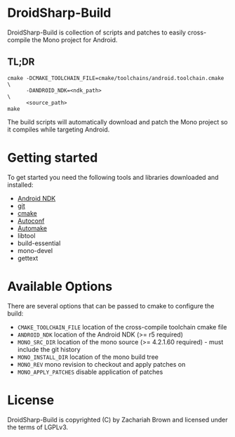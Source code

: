 # DroidSharp-Build

DroidSharp-Build is collection of scripts and patches to easily cross-compile the Mono project for Android.

## TL;DR

    cmake -DCMAKE_TOOLCHAIN_FILE=cmake/toolchains/android.toolchain.cmake \
          -DANDROID_NDK=<ndk_path>                                        \
          <source_path>
    make

The build scripts will automatically download and patch the Mono project so it compiles while targeting Android.

# Getting started

To get started you need the following tools and libraries downloaded and installed:
* [Android NDK](http://developer.android.com/ndk/downloads/index.html)
* [git](https://git-scm.com/)
* [cmake](https://cmake.org)
* [Autoconf](http://www.gnu.org/software/autoconf/autoconf.html)
* [Automake](https://www.gnu.org/software/automake/)
* libtool
* build-essential
* mono-devel
* gettext

# Available Options

There are several options that can be passed to cmake to configure the build:
* ```CMAKE_TOOLCHAIN_FILE``` location of the cross-compile toolchain cmake file
* ```ANDROID_NDK``` location of the Android NDK (>= r5 required)
* ```MONO_SRC_DIR``` location of the mono source (>= 4.2.1.60 required) - must include the git history
* ```MONO_INSTALL_DIR``` location of the mono build tree
* ```MONO_REV``` mono revision to checkout and apply patches on
* ```MONO_APPLY_PATCHES``` disable application of patches

# License

DroidSharp-Build is copyrighted (C) by Zachariah Brown and licensed under the terms of LGPLv3.
